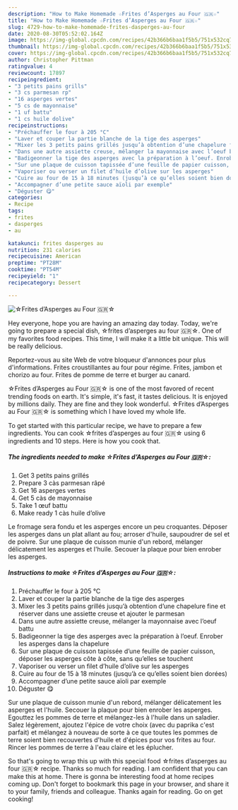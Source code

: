 ```yaml
---
description: "How to Make Homemade ☆Frites d’Asperges au Four 🇬🇷☆"
title: "How to Make Homemade ☆Frites d’Asperges au Four 🇬🇷☆"
slug: 4729-how-to-make-homemade-frites-dasperges-au-four
date: 2020-08-30T05:52:02.164Z
image: https://img-global.cpcdn.com/recipes/42b366b6baa1f5b5/751x532cq70/☆frites-dasperges-au-four-🇬🇷☆-photo-principale-de-la-recette.jpg
thumbnail: https://img-global.cpcdn.com/recipes/42b366b6baa1f5b5/751x532cq70/☆frites-dasperges-au-four-🇬🇷☆-photo-principale-de-la-recette.jpg
cover: https://img-global.cpcdn.com/recipes/42b366b6baa1f5b5/751x532cq70/☆frites-dasperges-au-four-🇬🇷☆-photo-principale-de-la-recette.jpg
author: Christopher Pittman
ratingvalue: 4
reviewcount: 17897
recipeingredient:
- "3 petits pains grills"
- "3 cs parmesan rp"
- "16 asperges vertes"
- "5 cs de mayonnaise"
- "1 uf battu"
- "1 cs huile dolive"
recipeinstructions:
- "Préchauffer le four à 205 °C"
- "Laver et couper la partie blanche de la tige des asperges"
- "Mixer les 3 petits pains grillés jusqu’à obtention d’une chapelure fine et réserver dans une assiette creuse et ajouter le parmesan"
- "Dans une autre assiette creuse, mélanger la mayonnaise avec l’oeuf battu"
- "Badigeonner la tige des asperges avec la préparation à l’oeuf. Enrober les asperges dans la chapelure"
- "Sur une plaque de cuisson tapissée d’une feuille de papier cuisson, déposer les asperges côte à côte, sans qu’elles se touchent"
- "Vaporiser ou verser un filet d’huile d’olive sur les asperges"
- "Cuire au four de 15 à 18 minutes (jusqu’à ce qu’elles soient bien dorées)"
- "Accompagner d’une petite sauce aïoli par exemple"
- "Déguster 😋"
categories:
- Recipe
tags:
- frites
- dasperges
- au

katakunci: frites dasperges au 
nutrition: 231 calories
recipecuisine: American
preptime: "PT28M"
cooktime: "PT54M"
recipeyield: "1"
recipecategory: Dessert

---
```



![☆Frites d’Asperges au Four 🇬🇷☆](https://img-global.cpcdn.com/recipes/42b366b6baa1f5b5/751x532cq70/☆frites-dasperges-au-four-🇬🇷☆-photo-principale-de-la-recette.jpg)

Hey everyone, hope you are having an amazing day today. Today, we're going to prepare a special dish, ☆frites d’asperges au four 🇬🇷☆. One of my favorites food recipes. This time, I will make it a little bit unique. This will be really delicious.

Reportez-vous au site Web de votre bloqueur d&#39;annonces pour plus d&#39;informations. Frites croustillantes au four pour régime. Frites, jambon et chorizo au four. Frites de pomme de terre et burger au canard.

☆Frites d’Asperges au Four 🇬🇷☆ is one of the most favored of recent trending foods on earth. It's simple, it's fast, it tastes delicious. It is enjoyed by millions daily. They are fine and they look wonderful. ☆Frites d’Asperges au Four 🇬🇷☆ is something which I have loved my whole life.


To get started with this particular recipe, we have to prepare a few ingredients. You can cook ☆frites d’asperges au four 🇬🇷☆ using 6 ingredients and 10 steps. Here is how you cook that.

<!--inarticleads1-->

##### The ingredients needed to make ☆Frites d’Asperges au Four 🇬🇷☆:

1. Get 3 petits pains grillés
1. Prepare 3 càs parmesan râpé
1. Get 16 asperges vertes
1. Get 5 càs de mayonnaise
1. Take 1 œuf battu
1. Make ready 1 càs huile d’olive


Le fromage sera fondu et les asperges encore un peu croquantes. Déposer les asperges dans un plat allant au fou; arroser d&#39;huile, saupoudrer de sel et de poivre. Sur une plaque de cuisson munie d&#39;un rebord, mélanger délicatement les asperges et l&#39;huile. Secouer la plaque pour bien enrober les asperges. 

<!--inarticleads2-->

##### Instructions to make ☆Frites d’Asperges au Four 🇬🇷☆:

1. Préchauffer le four à 205 °C
1. Laver et couper la partie blanche de la tige des asperges
1. Mixer les 3 petits pains grillés jusqu’à obtention d’une chapelure fine et réserver dans une assiette creuse et ajouter le parmesan
1. Dans une autre assiette creuse, mélanger la mayonnaise avec l’oeuf battu
1. Badigeonner la tige des asperges avec la préparation à l’oeuf. Enrober les asperges dans la chapelure
1. Sur une plaque de cuisson tapissée d’une feuille de papier cuisson, déposer les asperges côte à côte, sans qu’elles se touchent
1. Vaporiser ou verser un filet d’huile d’olive sur les asperges
1. Cuire au four de 15 à 18 minutes (jusqu’à ce qu’elles soient bien dorées)
1. Accompagner d’une petite sauce aïoli par exemple
1. Déguster 😋


Sur une plaque de cuisson munie d&#39;un rebord, mélanger délicatement les asperges et l&#39;huile. Secouer la plaque pour bien enrober les asperges. Egouttez les pommes de terre et mélangez-les à l&#39;huile dans un saladier. Salez légèrement, ajoutez l&#39;épice de votre choix (avec du paprika c&#39;est parfait) et mélangez à nouveau de sorte à ce que toutes les pommes de terre soient bien recouvertes d&#39;huile et d&#39;épices pour vos frites au four. Rincer les pommes de terre à l&#39;eau claire et les éplucher. 

So that's going to wrap this up with this special food ☆frites d’asperges au four 🇬🇷☆ recipe. Thanks so much for reading. I am confident that you can make this at home. There is gonna be interesting food at home recipes coming up. Don't forget to bookmark this page in your browser, and share it to your family, friends and colleague. Thanks again for reading. Go on get cooking!
